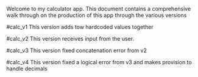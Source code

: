 Welcome to my calculator app.
This document contains a comprehensive walk through on the production of this app through the various versions

#calc_v1
This version adds tow hardcoded values together

#calc_v2
This version receives input from the user.

#calc_v3
This version fixed  concatenation error from v2

#calc_v4
This version fixed a logical error from v3 and makes provision to handle decimals
